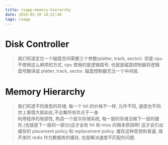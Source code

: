 ```yaml
---
title: csapp-memory-hierarchy
date: 2019-05-20 14:22:49
tags: csapp
---
```

# Disk Controller
> 我们知道定位一个磁盘空间需要三个参数(platter, track, sector). 但是 cpu 不使用这么麻烦的方式, cpu 使用的是逻辑盘号. 也就是磁盘控制器将逻辑盘号翻译成 platter, track, sector. 磁盘控制器充当一个中间层. 

# Memory Hierarchy
> 我们知道不同类型的存储, 每一个 bit 的价格不一样, 元件不同, 速度也不同. 世上事情大抵如此,不会集所有优点于一身.  
> 利用程序的局部性, 构造一个层次存储系统, 每一层的存储当做下一层的缓存,(也就是下一层的一部分)这才会有 hit 和 miss 的根本原因啊! 这才会引出缓存的 placement policy 和 replacement policy. 缓存这种思想和普遍, 做开发时 redis 作为数据库的缓存, 也是解决速度不匹配的问题. 

